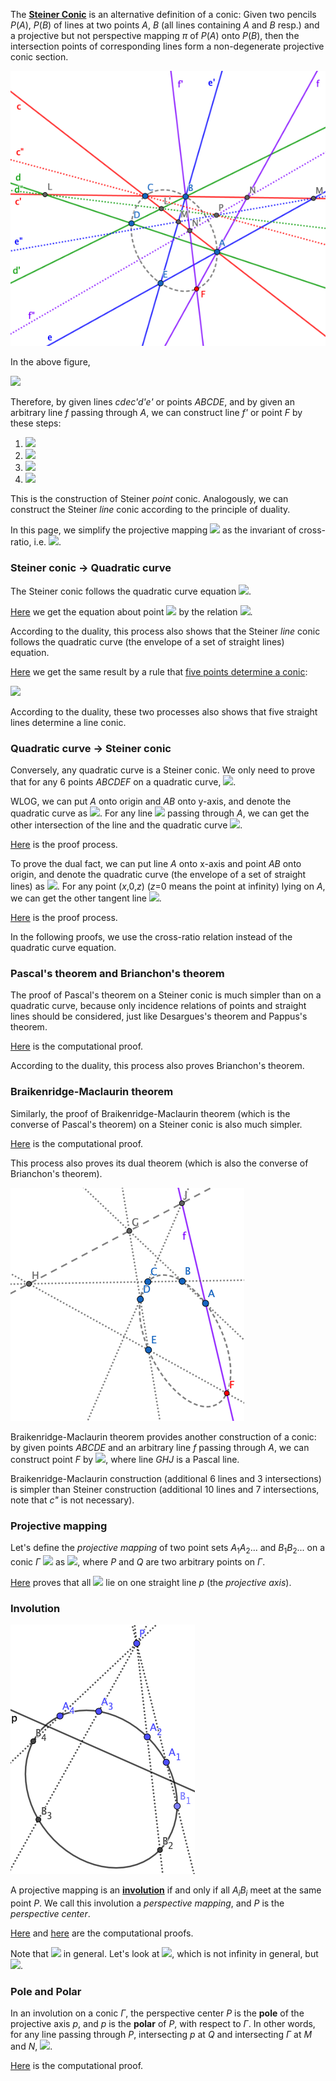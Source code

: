 The **[Steiner Conic](https://en.wikipedia.org/wiki/Steiner_conic)** is an alternative definition of a conic: Given two pencils *P*(*A*), *P*(*B*) of lines at two points *A*, *B* (all lines containing *A* and *B* resp.) and a projective but not perspective mapping *π* of *P*(*A*) onto *P*(*B*), then the intersection points of corresponding lines form a non-degenerate projective conic section.

<img src="diagrams/steiner-conic.png">

In the above figure,

<img src="https://latex.codecogs.com/gif.latex?(c,d,e,f)\frac{c'}{\overline\wedge}(c'',d'',e'',f'')\frac{c}{\overline\wedge}(c',d',e',f')">

Therefore, by given lines *cdec'd'e'* or points *ABCDE*, and by given an arbitrary line *f* passing through *A*, we can construct line *f'* or point *F* by these steps:

1. <img src="https://latex.codecogs.com/gif.latex?{L=BC{\cap}AD,L'=AC{\cap}BD,M=BC{\cap}AE,M'=AC{\cap}BE,N=f{\cap}BC}">
2. <img src="https://latex.codecogs.com/gif.latex?P=LL'{\cap}MM'">
3. <img src="https://latex.codecogs.com/gif.latex?N'=AC{\cap}NP">
4. <img src="https://latex.codecogs.com/gif.latex?F=f{\cap}BN'">

This is the construction of Steiner *point* conic. Analogously, we can construct the Steiner *line* conic according to the principle of duality.

In this page, we simplify the projective mapping <img src="https://latex.codecogs.com/gif.latex?(c,d,e,f)\frac{}\wedge(c',d',e',f')"> as the invariant of cross-ratio, i.e. <img src="https://latex.codecogs.com/gif.latex?(c,d;e,f)=(c',d';e',f')">.

### Steiner conic → Quadratic curve

The Steiner conic follows the quadratic curve equation <img src="https://latex.codecogs.com/gif.latex?Ax^2+Bxy+Cy^2+Dxz+Eyz+Fz^2=0">.

[Here](projective/steiner-conic-h1.py) we get the equation about point <img src="https://latex.codecogs.com/gif.latex?F(x,y,z)"> by the relation <img src="https://latex.codecogs.com/gif.latex?(AC,AD;AE,AF)=(BC,BD;BE,BF)">.

According to the duality, this process also shows that the Steiner *line* conic follows the quadratic curve (the envelope of a set of straight lines) equation.

[Here](projective/steiner-conic-h2.py) we get the same result by a rule that [five points determine a conic](https://en.wikipedia.org/wiki/Five_points_determine_a_conic):

<img src="https://latex.codecogs.com/gif.latex?\det\left[\begin{matrix}x^2&xy&y^2&xz&yz&z^2\\x_\text{A}^2&x_\text{A}y_\text{A}&y_\text{A}^2&x_\text{A}z_\text{A}&y_\text{A}z_\text{A}&z_\text{A}^2\\x_\text{B}^2&x_\text{B}y_\text{B}&y_\text{B}^2&x_\text{B}z_\text{B}&y_\text{B}z_\text{B}&z_\text{B}^2\\x_\text{C}^2&x_\text{C}y_\text{C}&y_\text{C}^2&x_\text{C}z_\text{C}&y_\text{C}z_\text{C}&z_\text{C}^2\\x_\text{D}^2&x_\text{D}y_\text{D}&y_\text{D}^2&x_\text{D}z_\text{D}&y_\text{D}z_\text{D}&z_\text{D}^2\\x_\text{E}^2&x_\text{E}y_\text{E}&y_\text{E}^2&x_\text{E}z_\text{E}&y_\text{E}z_\text{E}&z_\text{E}^2\end{matrix}\right]=0"> 

According to the duality, these two processes also shows that five straight lines determine a line conic.

### Quadratic curve → Steiner conic

Conversely, any quadratic curve is a Steiner conic. We only need to prove that for any 6 points *ABCDEF* on a quadratic curve, <img src="https://latex.codecogs.com/gif.latex?(AC,AD;AE,AF)=(BC,BD;BE,BF)">.

WLOG, we can put *A* onto origin and *AB* onto y-axis, and denote the quadratic curve as <img src="https://latex.codecogs.com/gif.latex?ax^2+bxy+cy^2+dxz+eyz=0">. For any line <img src="https://latex.codecogs.com/gif.latex?ux+vy=0"> passing through *A*, we can get the other intersection of the line and the quadratic curve <img src="https://latex.codecogs.com/gif.latex?P(v(eu-dv),u(dv-eu),av^2-buv+cu^2)">.

[Here](projective/steiner-conic-h3.py) is the proof process.

To prove the dual fact, we can put line *A* onto x-axis and point *AB* onto origin, and denote the quadratic curve (the envelope of a set of straight lines) as <img src="https://latex.codecogs.com/gif.latex?au^2+buv+duw+evw+fw^2=0">. For any point (*x*,0,*z*) (*z*=0 means the point at infinity) lying on *A*, we can get the other tangent line <img src="https://latex.codecogs.com/gif.latex?L[z(ex-bz),az^2-dxz+fx^2,x(bz-ex)]">.

[Here](projective/steiner-conic-h4.py) is the proof process.

In the following proofs, we use the cross-ratio relation instead of the quadratic curve equation.

### Pascal's theorem and Brianchon's theorem

The proof of Pascal's theorem on a Steiner conic is much simpler than on a quadratic curve, because only incidence relations of points and straight lines should be considered, just like Desargues's theorem and Pappus's theorem.

[Here](projective/pascal-brianchon-v.py) is the computational proof.

According to the duality, this process also proves Brianchon's theorem.

### Braikenridge-Maclaurin theorem

Similarly, the proof of Braikenridge-Maclaurin theorem (which is the converse of Pascal's theorem) on a Steiner conic is also much simpler.

[Here](projective/braikenridge-maclaurin-v.py) is the computational proof.

This process also proves its dual theorem (which is also the converse of Brianchon's theorem).

<img src="diagrams/braikenridge-maclaurin.png">

Braikenridge-Maclaurin theorem provides another construction of a conic: by given points *ABCDE* and an arbitrary line *f* passing through *A*, we can construct point *F* by <img src="https://latex.codecogs.com/gif.latex?G=AB{\cap}DE,J=CD{\cap}f,H=BC{\cap}GJ,F=f{\cap}EH">, where line *GHJ* is a Pascal line.

Braikenridge-Maclaurin construction (additional 6 lines and 3 intersections) is simpler than Steiner construction (additional 10 lines and 7 intersections, note that *c"* is not necessary).

### Projective mapping

Let's define the *projective mapping* of two point sets *A*<sub>1</sub>*A*<sub>2</sub>... and *B*<sub>1</sub>*B*<sub>2</sub>... on a conic *Γ* <img src="https://latex.codecogs.com/gif.latex?(A_1,A_2,\dots)\frac{}\wedge(B_1,B_2,\dots)"> as <img src="https://latex.codecogs.com/gif.latex?(PA_1,PA_2,\dots)\frac{}\wedge(QB_1,QB_2,\dots)">, where *P* and *Q* are two arbitrary points on *Γ*.

[Here](projective/conic-projective-axis-v.py) proves that all <img src="https://latex.codecogs.com/gif.latex?A_iB_j{\cap}A_jB_i"> lie on one straight line *p* (the *projective axis*). 

### Involution

<img src="diagrams/conic-involution.png">

A projective mapping is an **[involution](https://en.wikipedia.org/wiki/Involution_(mathematics)#Projective_geometry)** if and only if all *A*<sub>*i*</sub>*B*<sub>*i*</sub> meet at the same point *P*. We call this involution a *perspective mapping*, and *P* is the *perspective center*.

[Here](projective/conic-involution-v1.py) and [here](projective/conic-involution-v2.py) are the computational proofs.

Note that <img src="https://latex.codecogs.com/gif.latex?(A_1,A_2;A_3,A_4)=(B_1,B_2;B_3,B_4)\neq(PA_1,PA_2;PA_3,PA_4)"> in general. Let's look at <img src="https://latex.codecogs.com/gif.latex?(A_1,A_2;A_3,B_1)=(B_1,B_2;B_3,A_1)">, which is not infinity in general, but <img src="https://latex.codecogs.com/gif.latex?(PA_1,PA_2;PA_3,PB_1)=\infty">.

### Pole and Polar

In an involution on a conic *Γ*, the perspective center *P* is the **pole** of the projective axis *p*, and *p* is the **polar** of *P*, with respect to *Γ*. In other words, for any line passing through *P*, intersecting *p* at *Q* and intersecting *Γ* at *M* and *N*, <img src="https://latex.codecogs.com/gif.latex?(P,Q;M,N)=-1">.

[Here](projective/conic-involution-v3.py) is the computational proof.